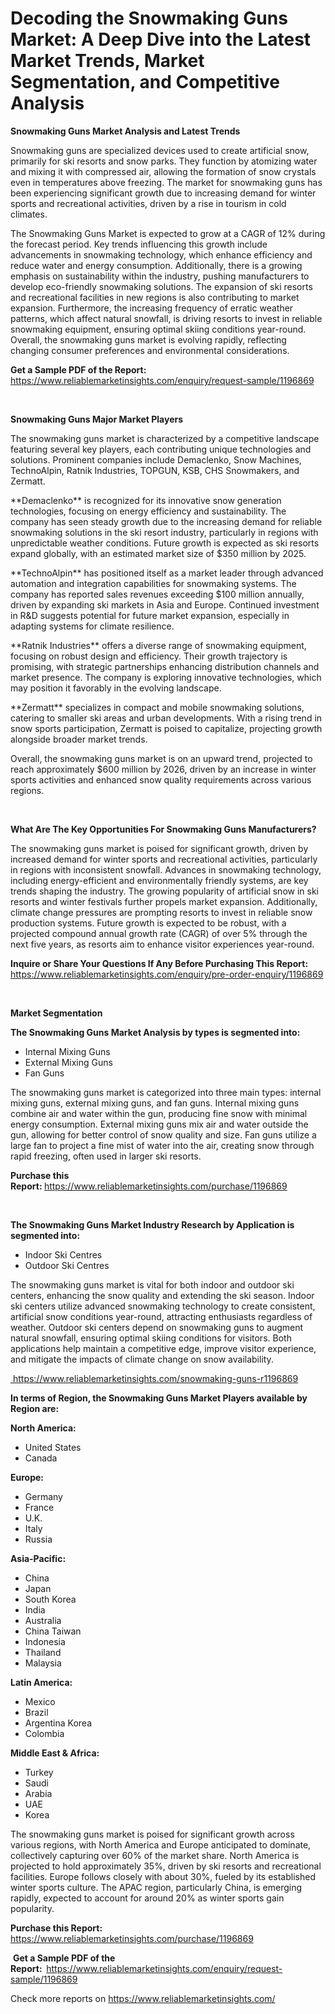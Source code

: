 <p><h1>Decoding the Snowmaking Guns Market: A Deep Dive into the Latest Market Trends, Market Segmentation, and Competitive Analysis</h1></p><p><strong>Snowmaking Guns Market Analysis and Latest Trends</strong></p>
<p><p>Snowmaking guns are specialized devices used to create artificial snow, primarily for ski resorts and snow parks. They function by atomizing water and mixing it with compressed air, allowing the formation of snow crystals even in temperatures above freezing. The market for snowmaking guns has been experiencing significant growth due to increasing demand for winter sports and recreational activities, driven by a rise in tourism in cold climates.</p><p>The Snowmaking Guns Market is expected to grow at a CAGR of 12% during the forecast period. Key trends influencing this growth include advancements in snowmaking technology, which enhance efficiency and reduce water and energy consumption. Additionally, there is a growing emphasis on sustainability within the industry, pushing manufacturers to develop eco-friendly snowmaking solutions. The expansion of ski resorts and recreational facilities in new regions is also contributing to market expansion. Furthermore, the increasing frequency of erratic weather patterns, which affect natural snowfall, is driving resorts to invest in reliable snowmaking equipment, ensuring optimal skiing conditions year-round. Overall, the snowmaking guns market is evolving rapidly, reflecting changing consumer preferences and environmental considerations.</p></p>
<p><strong>Get a Sample PDF of the Report:&nbsp;</strong> <a href="https://www.reliablemarketinsights.com/enquiry/request-sample/1196869?utm_campaign=2143&utm_medium=2&utm_source=Github&utm_content=ia&utm_term=19022025&utm_id=snowmaking-guns">https://www.reliablemarketinsights.com/enquiry/request-sample/1196869</a></p>
<p>&nbsp;</p>
<p><strong>Snowmaking Guns Major Market Players</strong></p>
<p><p>The snowmaking guns market is characterized by a competitive landscape featuring several key players, each contributing unique technologies and solutions. Prominent companies include Demaclenko, Snow Machines, TechnoAlpin, Ratnik Industries, TOPGUN, KSB, CHS Snowmakers, and Zermatt.</p><p>**Demaclenko** is recognized for its innovative snow generation technologies, focusing on energy efficiency and sustainability. The company has seen steady growth due to the increasing demand for reliable snowmaking solutions in the ski resort industry, particularly in regions with unpredictable weather conditions. Future growth is expected as ski resorts expand globally, with an estimated market size of $350 million by 2025.</p><p>**TechnoAlpin** has positioned itself as a market leader through advanced automation and integration capabilities for snowmaking systems. The company has reported sales revenues exceeding $100 million annually, driven by expanding ski markets in Asia and Europe. Continued investment in R&D suggests potential for future market expansion, especially in adapting systems for climate resilience.</p><p>**Ratnik Industries** offers a diverse range of snowmaking equipment, focusing on robust design and efficiency. Their growth trajectory is promising, with strategic partnerships enhancing distribution channels and market presence. The company is exploring innovative technologies, which may position it favorably in the evolving landscape.</p><p>**Zermatt** specializes in compact and mobile snowmaking solutions, catering to smaller ski areas and urban developments. With a rising trend in snow sports participation, Zermatt is poised to capitalize, projecting growth alongside broader market trends.</p><p>Overall, the snowmaking guns market is on an upward trend, projected to reach approximately $600 million by 2026, driven by an increase in winter sports activities and enhanced snow quality requirements across various regions.</p></p>
<p>&nbsp;</p>
<p><strong>What Are The Key Opportunities For Snowmaking Guns Manufacturers?</strong></p>
<p><p>The snowmaking guns market is poised for significant growth, driven by increased demand for winter sports and recreational activities, particularly in regions with inconsistent snowfall. Advances in snowmaking technology, including energy-efficient and environmentally friendly systems, are key trends shaping the industry. The growing popularity of artificial snow in ski resorts and winter festivals further propels market expansion. Additionally, climate change pressures are prompting resorts to invest in reliable snow production systems. Future growth is expected to be robust, with a projected compound annual growth rate (CAGR) of over 5% through the next five years, as resorts aim to enhance visitor experiences year-round.</p></p>
<p><strong>Inquire or Share Your Questions If Any Before Purchasing This Report:</strong> <a href="https://www.reliablemarketinsights.com/enquiry/pre-order-enquiry/1196869?utm_campaign=2143&utm_medium=2&utm_source=Github&utm_content=ia&utm_term=19022025&utm_id=snowmaking-guns">https://www.reliablemarketinsights.com/enquiry/pre-order-enquiry/1196869</a></p>
<p>&nbsp;</p>
<p><strong>Market Segmentation</strong></p>
<p><strong>The Snowmaking Guns Market Analysis by types is segmented into:</strong></p>
<p><ul><li>Internal Mixing Guns</li><li>External Mixing Guns</li><li>Fan Guns</li></ul></p>
<p><p>The snowmaking guns market is categorized into three main types: internal mixing guns, external mixing guns, and fan guns. Internal mixing guns combine air and water within the gun, producing fine snow with minimal energy consumption. External mixing guns mix air and water outside the gun, allowing for better control of snow quality and size. Fan guns utilize a large fan to project a fine mist of water into the air, creating snow through rapid freezing, often used in larger ski resorts.</p></p>
<p><strong>Purchase this Report:&nbsp;</strong><a href="https://www.reliablemarketinsights.com/purchase/1196869?utm_campaign=2143&utm_medium=2&utm_source=Github&utm_content=ia&utm_term=19022025&utm_id=snowmaking-guns">https://www.reliablemarketinsights.com/purchase/1196869</a></p>
<p>&nbsp;</p>
<p><strong>The Snowmaking Guns Market Industry Research by Application is segmented into:</strong></p>
<p><ul><li>Indoor Ski Centres</li><li>Outdoor Ski Centres</li></ul></p>
<p><p>The snowmaking guns market is vital for both indoor and outdoor ski centers, enhancing the snow quality and extending the ski season. Indoor ski centers utilize advanced snowmaking technology to create consistent, artificial snow conditions year-round, attracting enthusiasts regardless of weather. Outdoor ski centers depend on snowmaking guns to augment natural snowfall, ensuring optimal skiing conditions for visitors. Both applications help maintain a competitive edge, improve visitor experience, and mitigate the impacts of climate change on snow availability.</p></p>
<p><a href="https://www.reliablemarketinsights.com/snowmaking-guns-r1196869?utm_campaign=2143&utm_medium=2&utm_source=Github&utm_content=ia&utm_term=19022025&utm_id=snowmaking-guns">&nbsp;https://www.reliablemarketinsights.com/snowmaking-guns-r1196869</a></p>
<p><strong>In terms of Region, the Snowmaking Guns Market Players available by Region are:</strong></p>
<p>
    <p> <strong> North America: </strong>
        <ul>
            <li>United States</li>
            <li>Canada</li>
        </ul>
        </p> 
    <p> <strong> Europe: </strong>
        <ul>
            <li>Germany</li>
            <li>France</li>
            <li>U.K.</li>
            <li>Italy</li>
            <li>Russia</li>
        </ul>
        </p> 
    <p> <strong> Asia-Pacific: </strong>
        <ul>
            <li>China</li>
            <li>Japan</li>
            <li>South Korea</li>
            <li>India</li>
            <li>Australia</li>
            <li>China Taiwan</li>
            <li>Indonesia</li>
            <li>Thailand</li>
            <li>Malaysia</li>
        </ul>
        </p> 
    <p> <strong> Latin America: </strong>
        <ul>
            <li>Mexico</li>
            <li>Brazil</li>
            <li>Argentina Korea</li>
            <li>Colombia</li>
        </ul>
        </p> 
    <p> <strong> Middle East & Africa: </strong>
        <ul>
            <li>Turkey</li>
            <li>Saudi</li>
            <li>Arabia</li>
            <li>UAE</li>
            <li>Korea</li>
        </ul>
    </p>
    </p>
<p><p>The snowmaking guns market is poised for significant growth across various regions, with North America and Europe anticipated to dominate, collectively capturing over 60% of the market share. North America is projected to hold approximately 35%, driven by ski resorts and recreational facilities. Europe follows closely with about 30%, fueled by its established winter sports culture. The APAC region, particularly China, is emerging rapidly, expected to account for around 20% as winter sports gain popularity.</p></p>
<p><strong>Purchase this Report: </strong><a href="https://www.reliablemarketinsights.com/purchase/1196869?utm_campaign=2143&utm_medium=2&utm_source=Github&utm_content=ia&utm_term=19022025&utm_id=snowmaking-guns">https://www.reliablemarketinsights.com/purchase/1196869</a></p>
<p>&nbsp;<strong>Get a Sample PDF of the Report:&nbsp;&nbsp;</strong><a href="https://www.reliablemarketinsights.com/enquiry/request-sample/1196869?utm_campaign=2143&utm_medium=2&utm_source=Github&utm_content=ia&utm_term=19022025&utm_id=snowmaking-guns">https://www.reliablemarketinsights.com/enquiry/request-sample/1196869</a></p>
<p><strong></strong></p>
<p>Check more reports on <a href="https://www.reliablemarketinsights.com/?utm_campaign=2143&utm_medium=2&utm_source=Github&utm_content=ia&utm_term=19022025&utm_id=snowmaking-guns">https://www.reliablemarketinsights.com/</a></p>
